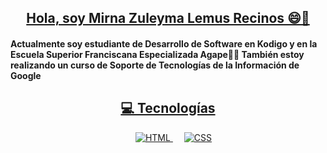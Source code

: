 <h2 align="center"><a href="https://youtu.be/frszEJb0aOo?t=4">Hola, soy Mirna Zuleyma Lemus Recinos  😄👋</a></h2>

	
#### Actualmente soy estudiante de Desarrollo de Software en Kodigo y en la Escuela Superior Franciscana Especializada Agape👨‍💻 También estoy realizando un curso de Soporte de Tecnologías de la Información de Google



<h2 align="center"><a href="https://youtu.be/frszEJb0aOo?t=4">💻 Tecnologías </a></h2>
<p align="center"> 
  &emsp; 
  <a href="https://www.w3.org/html/" target="_blank"> 
   <img alt="HTML" src="https://img.shields.io/badge/HTML5%20-%23E34F26.svg?style=plastic&logo=html5&logoColor=white">
  </a>   
  &emsp;
  <a href="https://www.w3schools.com/css/" target="_blank">
    <img alt="CSS" src="https://img.shields.io/badge/CSS%20-%231572B6.svg?style=plastic&logo=css3&logoColor=white">
  </a>
</p>




  







  
      
      
   

